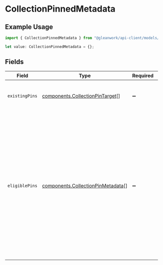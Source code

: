 # CollectionPinnedMetadata

## Example Usage

```typescript
import { CollectionPinnedMetadata } from "@gleanwork/api-client/models/components";

let value: CollectionPinnedMetadata = {};
```

## Fields

| Field                                                                                                                                                                                                                                          | Type                                                                                                                                                                                                                                           | Required                                                                                                                                                                                                                                       | Description                                                                                                                                                                                                                                    |
| ---------------------------------------------------------------------------------------------------------------------------------------------------------------------------------------------------------------------------------------------- | ---------------------------------------------------------------------------------------------------------------------------------------------------------------------------------------------------------------------------------------------- | ---------------------------------------------------------------------------------------------------------------------------------------------------------------------------------------------------------------------------------------------- | ---------------------------------------------------------------------------------------------------------------------------------------------------------------------------------------------------------------------------------------------- |
| `existingPins`                                                                                                                                                                                                                                 | [components.CollectionPinTarget](../../models/components/collectionpintarget.md)[]                                                                                                                                                             | :heavy_minus_sign:                                                                                                                                                                                                                             | List of targets this Collection is pinned to.                                                                                                                                                                                                  |
| `eligiblePins`                                                                                                                                                                                                                                 | [components.CollectionPinMetadata](../../models/components/collectionpinmetadata.md)[]                                                                                                                                                         | :heavy_minus_sign:                                                                                                                                                                                                                             | List of targets this Collection can be pinned to, excluding the targets this Collection is already pinned to. We also include Collection ID already is pinned to each eligible target, which will be 0 if the target has no pinned Collection. |